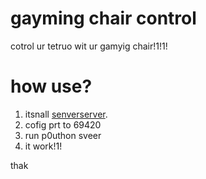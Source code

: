 # gayming chair control

cotrol ur tetruo wit ur gamyig chair!1!1!

# how use?

1. itsnall [senverserver](https://github.com/umer0586/SensorServer).
2. cofig prt to 69420
3. run p0uthon sveer
4. it work!1!

thak